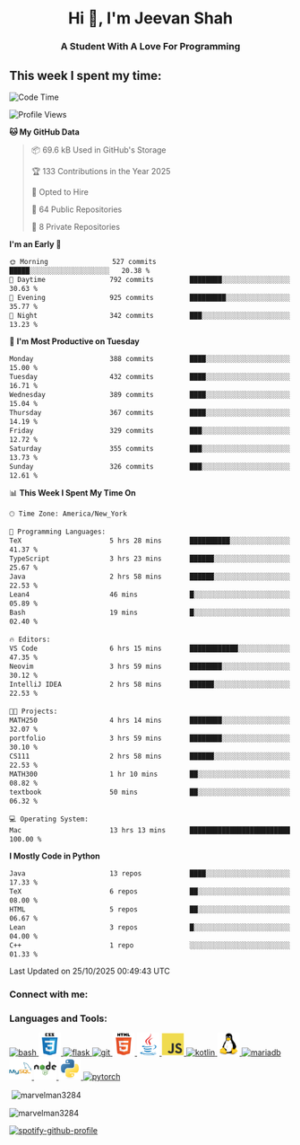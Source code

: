 <h1 align="center">Hi 👋, I'm Jeevan Shah</h1>
<h3 align="center">A Student With A Love For Programming</h3>

## This week I spent my time:

<!--START_SECTION:waka-->
![Code Time](http://img.shields.io/badge/Code%20Time-655%20hrs%209%20mins-blue)

![Profile Views](http://img.shields.io/badge/Profile%20Views-0-blue)

**🐱 My GitHub Data** 

> 📦 69.6 kB Used in GitHub's Storage 
 > 
> 🏆 133 Contributions in the Year 2025
 > 
> 💼 Opted to Hire
 > 
> 📜 64 Public Repositories 
 > 
> 🔑 8 Private Repositories 
 > 
**I'm an Early 🐤** 

```text
🌞 Morning                527 commits         █████░░░░░░░░░░░░░░░░░░░░   20.38 % 
🌆 Daytime                792 commits         ████████░░░░░░░░░░░░░░░░░   30.63 % 
🌃 Evening                925 commits         █████████░░░░░░░░░░░░░░░░   35.77 % 
🌙 Night                  342 commits         ███░░░░░░░░░░░░░░░░░░░░░░   13.23 % 
```
📅 **I'm Most Productive on Tuesday** 

```text
Monday                   388 commits         ████░░░░░░░░░░░░░░░░░░░░░   15.00 % 
Tuesday                  432 commits         ████░░░░░░░░░░░░░░░░░░░░░   16.71 % 
Wednesday                389 commits         ████░░░░░░░░░░░░░░░░░░░░░   15.04 % 
Thursday                 367 commits         ████░░░░░░░░░░░░░░░░░░░░░   14.19 % 
Friday                   329 commits         ███░░░░░░░░░░░░░░░░░░░░░░   12.72 % 
Saturday                 355 commits         ███░░░░░░░░░░░░░░░░░░░░░░   13.73 % 
Sunday                   326 commits         ███░░░░░░░░░░░░░░░░░░░░░░   12.61 % 
```


📊 **This Week I Spent My Time On** 

```text
🕑︎ Time Zone: America/New_York

💬 Programming Languages: 
TeX                      5 hrs 28 mins       ██████████░░░░░░░░░░░░░░░   41.37 % 
TypeScript               3 hrs 23 mins       ██████░░░░░░░░░░░░░░░░░░░   25.67 % 
Java                     2 hrs 58 mins       ██████░░░░░░░░░░░░░░░░░░░   22.53 % 
Lean4                    46 mins             █░░░░░░░░░░░░░░░░░░░░░░░░   05.89 % 
Bash                     19 mins             █░░░░░░░░░░░░░░░░░░░░░░░░   02.40 % 

🔥 Editors: 
VS Code                  6 hrs 15 mins       ████████████░░░░░░░░░░░░░   47.35 % 
Neovim                   3 hrs 59 mins       ████████░░░░░░░░░░░░░░░░░   30.12 % 
IntelliJ IDEA            2 hrs 58 mins       ██████░░░░░░░░░░░░░░░░░░░   22.53 % 

🐱‍💻 Projects: 
MATH250                  4 hrs 14 mins       ████████░░░░░░░░░░░░░░░░░   32.07 % 
portfolio                3 hrs 59 mins       ████████░░░░░░░░░░░░░░░░░   30.10 % 
CS111                    2 hrs 58 mins       ██████░░░░░░░░░░░░░░░░░░░   22.53 % 
MATH300                  1 hr 10 mins        ██░░░░░░░░░░░░░░░░░░░░░░░   08.82 % 
textbook                 50 mins             ██░░░░░░░░░░░░░░░░░░░░░░░   06.32 % 

💻 Operating System: 
Mac                      13 hrs 13 mins      █████████████████████████   100.00 % 
```

**I Mostly Code in Python** 

```text
Java                     13 repos            ████░░░░░░░░░░░░░░░░░░░░░   17.33 % 
TeX                      6 repos             ██░░░░░░░░░░░░░░░░░░░░░░░   08.00 % 
HTML                     5 repos             ██░░░░░░░░░░░░░░░░░░░░░░░   06.67 % 
Lean                     3 repos             █░░░░░░░░░░░░░░░░░░░░░░░░   04.00 % 
C++                      1 repo              ░░░░░░░░░░░░░░░░░░░░░░░░░   01.33 % 
```




 Last Updated on 25/10/2025 00:49:43 UTC
<!--END_SECTION:waka-->

<h3 align="left">Connect with me:</h3>
<p align="left">

</p>

<h3 align="left">Languages and Tools:</h3>
<p align="left"> <a href="https://www.gnu.org/software/bash/" target="_blank"> <img src="https://www.vectorlogo.zone/logos/gnu_bash/gnu_bash-icon.svg" alt="bash" width="40" height="40"/> </a> <a href="https://www.w3schools.com/css/" target="_blank"> <img src="https://raw.githubusercontent.com/devicons/devicon/master/icons/css3/css3-original-wordmark.svg" alt="css3" width="40" height="40"/> </a> <a href="https://flask.palletsprojects.com/" target="_blank"> <img src="https://www.vectorlogo.zone/logos/pocoo_flask/pocoo_flask-icon.svg" alt="flask" width="40" height="40"/> </a> <a href="https://git-scm.com/" target="_blank"> <img src="https://www.vectorlogo.zone/logos/git-scm/git-scm-icon.svg" alt="git" width="40" height="40"/> </a> <a href="https://www.w3.org/html/" target="_blank"> <img src="https://raw.githubusercontent.com/devicons/devicon/master/icons/html5/html5-original-wordmark.svg" alt="html5" width="40" height="40"/> </a> <a href="https://www.java.com" target="_blank"> <img src="https://raw.githubusercontent.com/devicons/devicon/master/icons/java/java-original.svg" alt="java" width="40" height="40"/> </a> <a href="https://developer.mozilla.org/en-US/docs/Web/JavaScript" target="_blank"> <img src="https://raw.githubusercontent.com/devicons/devicon/master/icons/javascript/javascript-original.svg" alt="javascript" width="40" height="40"/> </a> <a href="https://kotlinlang.org" target="_blank"> <img src="https://www.vectorlogo.zone/logos/kotlinlang/kotlinlang-icon.svg" alt="kotlin" width="40" height="40"/> </a> <a href="https://www.linux.org/" target="_blank"> <img src="https://raw.githubusercontent.com/devicons/devicon/master/icons/linux/linux-original.svg" alt="linux" width="40" height="40"/> </a> <a href="https://mariadb.org/" target="_blank"> <img src="https://www.vectorlogo.zone/logos/mariadb/mariadb-icon.svg" alt="mariadb" width="40" height="40"/> </a> <a href="https://www.mysql.com/" target="_blank"> <img src="https://raw.githubusercontent.com/devicons/devicon/master/icons/mysql/mysql-original-wordmark.svg" alt="mysql" width="40" height="40"/> </a> <a href="https://nodejs.org" target="_blank"> <img src="https://raw.githubusercontent.com/devicons/devicon/master/icons/nodejs/nodejs-original-wordmark.svg" alt="nodejs" width="40" height="40"/> </a> <a href="https://www.python.org" target="_blank"> <img src="https://raw.githubusercontent.com/devicons/devicon/master/icons/python/python-original.svg" alt="python" width="40" height="40"/> </a> <a href="https://pytorch.org/" target="_blank"> <img src="https://www.vectorlogo.zone/logos/pytorch/pytorch-icon.svg" alt="pytorch" width="40" height="40"/> </a> </p>


<p>&nbsp;<img align="center" src="https://github-readme-stats.vercel.app/api?username=marvelman3284&show_icons=true&locale=en&theme=blue-green" alt="marvelman3284" /></p>

<p><img align="center" src="https://github-readme-streak-stats.herokuapp.com/?user=marvelman3284&theme=blue-green" alt="marvelman3284" /></p>


[![spotify-github-profile](https://spotify-github-profile.vercel.app/api/view?uid=lp0lvf5zzesrwq2hdzmfnkjsq&cover_image=true&theme=default)](https://github.com/kittinan/spotify-github-profile)
